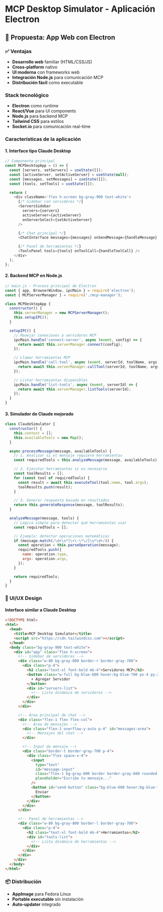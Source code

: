 # MCP Desktop Simulator - Aplicación Electron

## 🎯 Propuesta: App Web con Electron

### ✅ **Ventajas**

- **Desarrollo web** familiar (HTML/CSS/JS)
- **Cross-platform** nativo
- **UI moderna** con frameworks web
- **Integración Node.js** para comunicación MCP
- **Distribución fácil** como executable

### Stack tecnológico

- **Electron** como runtime
- **React/Vue** para UI components
- **Node.js** para backend MCP
- **Tailwind CSS** para estilos
- **Socket.io** para comunicación real-time

### Características de la aplicación

#### 1. **Interface tipo Claude Desktop**

```javascript
// Componente principal
const MCPDesktopApp = () => {
  const [servers, setServers] = useState([]);
  const [activeServer, setActiveServer] = useState(null);
  const [messages, setMessages] = useState([]);
  const [tools, setTools] = useState([]);

  return (
    <div className='flex h-screen bg-gray-900 text-white'>
      {/* Sidebar con servidores */}
      <ServersSidebar
        servers={servers}
        activeServer={activeServer}
        onServerSelect={setActiveServer}
      />

      {/* Chat principal */}
      <ChatInterface messages={messages} onSendMessage={handleMessage} />

      {/* Panel de herramientas */}
      <ToolsPanel tools={tools} onToolCall={handleToolCall} />
    </div>
  );
};
```

#### 2. **Backend MCP en Node.js**

```javascript
// main.js - Proceso principal de Electron
const { app, BrowserWindow, ipcMain } = require('electron');
const { MCPServerManager } = require('./mcp-manager');

class MCPDesktopApp {
  constructor() {
    this.serverManager = new MCPServerManager();
    this.setupIPC();
  }

  setupIPC() {
    // Manejar conexiones a servidores MCP
    ipcMain.handle('connect-server', async (event, config) => {
      return await this.serverManager.connect(config);
    });

    // Llamar herramientas MCP
    ipcMain.handle('call-tool', async (event, serverId, toolName, args) => {
      return await this.serverManager.callTool(serverId, toolName, args);
    });

    // Listar herramientas disponibles
    ipcMain.handle('list-tools', async (event, serverId) => {
      return await this.serverManager.listTools(serverId);
    });
  }
}
```

#### 3. **Simulador de Claude mejorado**

```javascript
class ClaudeSimulator {
  constructor() {
    this.context = [];
    this.availableTools = new Map();
  }

  async processMessage(message, availableTools) {
    // 1. Analizar si el mensaje requiere herramientas
    const requiredTools = this.analyzeMessage(message, availableTools);

    // 2. Ejecutar herramientas si es necesario
    const toolResults = [];
    for (const tool of requiredTools) {
      const result = await this.executeTool(tool.name, tool.args);
      toolResults.push(result);
    }

    // 3. Generar respuesta basada en resultados
    return this.generateResponse(message, toolResults);
  }

  analyzeMessage(message, tools) {
    // Lógica simple para detectar qué herramientas usar
    const requiredTools = [];

    // Ejemplo: detectar operaciones matemáticas
    if (message.match(/\d+\s*[\+\-\*\/]\s*\d+/)) {
      const operation = this.parseOperation(message);
      requiredTools.push({
        name: operation.type,
        args: operation.args,
      });
    }

    return requiredTools;
  }
}
```

### 🎨 **UI/UX Design**

#### **Interface similar a Claude Desktop**

```html
<!DOCTYPE html>
<html>
  <head>
    <title>MCP Desktop Simulator</title>
    <script src="https://cdn.tailwindcss.com"></script>
  </head>
  <body class="bg-gray-900 text-white">
    <div id="app" class="flex h-screen">
      <!-- Sidebar de servidores -->
      <div class="w-80 bg-gray-800 border-r border-gray-700">
        <div class="p-4">
          <h2 class="text-xl font-bold mb-4">Servidores MCP</h2>
          <button class="w-full bg-blue-600 hover:bg-blue-700 px-4 py-2 rounded mb-4">
            + Agregar Servidor
          </button>
          <div id="servers-list">
            <!-- Lista dinámica de servidores -->
          </div>
        </div>
      </div>

      <!-- Área principal de chat -->
      <div class="flex-1 flex flex-col">
        <!-- Área de mensajes -->
        <div class="flex-1 overflow-y-auto p-4" id="messages-area">
          <!-- Mensajes del chat -->
        </div>

        <!-- Input de mensaje -->
        <div class="border-t border-gray-700 p-4">
          <div class="flex space-x-4">
            <input
              type="text"
              id="message-input"
              class="flex-1 bg-gray-800 border border-gray-600 rounded px-4 py-2"
              placeholder="Escribe tu mensaje..."
            />
            <button id="send-button" class="bg-blue-600 hover:bg-blue-700 px-6 py-2 rounded">
              Enviar
            </button>
          </div>
        </div>
      </div>

      <!-- Panel de herramientas -->
      <div class="w-80 bg-gray-800 border-l border-gray-700">
        <div class="p-4">
          <h2 class="text-xl font-bold mb-4">Herramientas</h2>
          <div id="tools-list">
            <!-- Lista dinámica de herramientas -->
          </div>
        </div>
      </div>
    </div>
  </body>
</html>
```

### 📦 **Distribución**

- **AppImage** para Fedora Linux
- **Portable executable** sin instalación
- **Auto-updater** integrado
